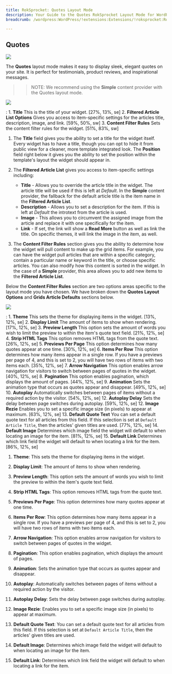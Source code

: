 ```yaml
---
title: RokSprocket: Quotes Layout Mode
description: Your Guide to the Quotes RokSprocket Layout Mode for WordPress
breadcrumb: /wordpress:WordPress/!extensions:Extensions/!roksprocket:RokSprocket

---
```


Quotes
-----

![][layout]

The **Quotes** layout mode makes it easy to display sleek, elegant quotes on your site. It is perfect for testimonials, product reviews, and inspirational messages.

>> NOTE: We recommend using the **Simple** content provider with the Quotes layout mode.

![][layout_1]

:   1. **Title** This is the title of your widget. [27%, 13%, se]
    2. **Filtered Article List Options** Gives you access to item-specific settings for the articles title, description, image, and link. [59%, 50%, sw]
    3. **Content Filter Rules** Sets the content filter rules for the widget. [51%, 83%, sw]

1. The **Title** field gives you the ability to set a title for the widget itself. Every widget has to have a title, though you can opt to hide it from public view for a cleaner, more template integrated look. The **Position** field right below it gives you the ability to set the position within the template's layout the widget should appear in.

2. The **Filtered Article List** gives you access to item-specific settings including:

    * **Title** - Allows you to override the article title in the widget. The article title will be used if this is left at *Default*. In the **Simple** content provider, the fallback for the default article title is the item name in the **Filtered Article List**.
    * **Description** - Allows you to set a description for the item. If this is left at *Default* the introtext from the article is used. 
    * **Image** - This allows you to circumvent the assigned image from the article and replace it with one specifically for the item. 
    * **Link** - If set, the link will show a **Read More** button as well as link the title. On specific themes, it will link the image in the item, as well.

3. The **Content Filter Rules** section gives you the ability to determine how the widget will pull content to make up the grid items. For example, you can have the widget pull articles that are within a specific category, contain a particular name or keyword in the title, or choose specific articles. You can also modify how this content is sorted in the widget. In the case of a **Simple** provider, this area allows you to add new items to the **Filtered Article List**.

Below the **Content Filter Rules** section are two options areas specific to the layout mode you have chosen. We have broken down the **Quotes Layout Options** and **Grids Article Defaults** sections below.

![][layout_2]

:   1. **Theme** This sets the theme for displaying items in the widget. [13%, 12%, se]
    2. **Display Limit** The amount of items to show when rendering. [17%, 12%, se]
    3. **Preview Length** This option sets the amount of words you wish to limit the preview to within the item's quote text field. [21%, 12%, se]
    4. **Strip HTML Tags** This option removes HTML tags from the quote text. [26%, 12%, se]
    5. **Previews Per Page** This option determines how many quotes appear at one time. [30%, 12%, se]
    6. **Items Per Row** This option determines how many items appear in a single row. If you have a previews per page of 4, and this is set to 2, you will have two rows of items with two items each. [35%, 12%, se]
    7. **Arrow Navigation** This option enables arrow navigation for visitors to switch between pages of quotes in the widget. [40%, 12%, se]
    8. **Pagination** This option enables pagination, which displays the amount of pages. [44%, 12%, se]
    9. **Animation** Sets the animation type that occurs as quotes appear and disappear. [49%, 12%, se]
    10. **Autoplay** Automatically switches between pages of items without a required action by the visitor. [54%, 12%, se]
    12. **Autoplay Delay** Sets the delay between page switches during autoplay. [59%, 12%, se]
    12. **Image Rezie** Enables you to set a specific image size (in pixels) to appear at maximum. [63%, 12%, se]
    13. **Default Quote Text** You can set a default quote text for all articles from this field. If this selection is set at `Default Article Title`, then the articles' given titles are used. [77%, 12%, se]
    14. **Default Image** Determines which image field the widget will default to when locating an image for the item. [81%, 12%, se]
    15. **Default Link** Determines which link field the widget will default to when locating a link for the item. [86%, 12%, se]

1. **Theme**: This sets the theme for displaying items in the widget.

2. **Display Limit**: The amount of items to show when rendering.

3. **Preview Length**: This option sets the amount of words you wish to limit the preview to within the item's quote text field.

4. **Strip HTML Tags**: This option removes HTML tags from the quote text.

5. **Previews Per Page**: This option determines how many quotes appear at one time.

6. **Items Per Row**: This option determines how many items appear in a single row. If you have a previews per page of 4, and this is set to 2, you will have two rows of items with two items each.

7. **Arrow Navigation**: This option enables arrow navigation for visitors to switch between pages of quotes in the widget.

8. **Pagination**: This option enables pagination, which displays the amount of pages.

9. **Animation**: Sets the animation type that occurs as quotes appear and disappear.

10. **Autoplay**: Automatically switches between pages of items without a required action by the visitor.

11. **Autoplay Delay**: Sets the delay between page switches during autoplay.

12. **Image Rezie**: Enables you to set a specific image size (in pixels) to appear at maximum.

13. **Default Quote Text**: You can set a default quote text for all articles from this field. If this selection is set at `Default Article Title`, then the articles' given titles are used.

14. **Default Image**: Determines which image field the widget will default to when locating an image for the item.

15. **Default Link**: Determines which link field the widget will default to when locating a link for the item.

[layout]: assets/quotes.jpeg
[layout_1]: assets/quotes_1.jpeg
[layout_2]: assets/quotes_2.jpeg
